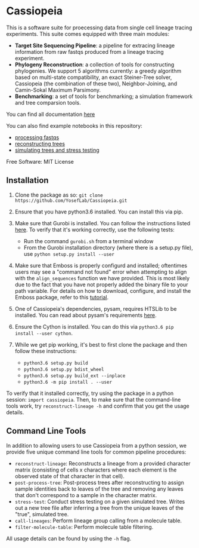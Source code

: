 
Cassiopeia
============

This is a software suite for proecessing data from single cell lineage tracing experiments. This suite comes equipped with three main modules:

- **Target Site Sequencing Pipeline**: a pipeline for extracing lineage information from raw fastqs produced from a lineage tracing experiment.
- **Phylogeny Reconstruction**: a collection of tools for constructing phylogenies. We support 5 algorithms currently: a greedy algorithm based on multi-state compatibility, an exact Steiner-Tree solver, Cassiopeia (the combination of these two), Neighbor-Joining, and Camin-Sokal Maximum Parsimony. 
- **Benchmarking**: a set of tools for benchmarking; a simulation framework and tree comparsion tools. 

You can find all documentation [here](https://cassiopeia-lineage.readthedocs.io/en/latest/readme.html)

You can also find example notebooks in this repository:

- [processing fastqs](https://github.com/YosefLab/Cassiopeia/blob/master/notebooks/process_fastq.ipynb)
- [reconstructing trees](https://github.com/YosefLab/Cassiopeia/blob/master/notebooks/reconstruct_lineages.ipynb)
- [simulating trees and stress testing](https://github.com/YosefLab/Cassiopeia/blob/master/notebooks/simulate_and_stress_test.ipynb)

Free Software: MIT License

Installation
--------------

1. Clone the package as so: ``git clone https://github.com/YosefLab/Cassiopeia.git``

2. Ensure that you have python3.6 installed. You can install this via pip.

3. Make sure that Gurobi is installed. You can follow the instructions listed [here](http://www.gurobi.com/academia/for-universities). To verify that it's working correctly, use the following tests:
    * Run the command ``gurobi.sh`` from a terminal window
    * From the Gurobi installation directory (where there is a setup.py file), use ``python setup.py install --user``
    
4. Make sure that Emboss is properly configurd and installed; oftentimes users may see a "command not found" error when attempting to align with the `align_sequences` function we have provided. This is most likely due to the fact that you have not properly added the binary file to your path variable. For details on how to download, configure, and install the Emboss package, refer to this [tutorial](http://emboss.open-bio.org/html/adm/ch01s01.html).

5. One of Cassiopeia's dependencies, pysam, requires HTSLib to be installed. You can read about pysam's requirements [here](https://pysam.readthedocs.io/en/latest/installation.html#requirements).

6. Ensure the Cython is installed. You can do this via ``python3.6 pip install --user cython``. 

7. While we get pip working, it's best to first clone the package and then follow these instructions:
    * ``python3.6 setup.py build``
    * ``python3.6 setup.py bdist_wheel``
    * ``python3.6 setup.py build_ext --inplace``
    * ``python3.6 -m pip install . --user``
    
    
To verify that it installed correctly, try using the package in a python session: ``import cassiopeia``. Then, to make sure that the command-line tools work, try ``reconstruct-lineage -h`` and confirm that you get the usage details.

Command Line Tools
-------------------

In addition to allowing users to use Cassiopeia from a python session, we provide five unique command line tools for common pipeline procedures:

- `reconstruct-lineage`: Reconstructs a lineage from a provided character matrix (consisting of cells x characters where each element is the observed state of that character in that cell).
- `post-process-tree`: Post-process trees after reconstructing to assign sample identities back to leaves of the tree and removing any leaves that don't correspond to a sample in the character matrix.
- `stress-test`: Conduct stress testing on a given simulated tree. Writes out a new tree file after inferring a tree from the unique leaves of the "true", simulated tree.
- `call-lineages`: Perform lineage group calling from a molecule table.
- `filter-molecule-table`: Perform molecule table filtering. 

All usage details can be found by using the `-h` flag. 
